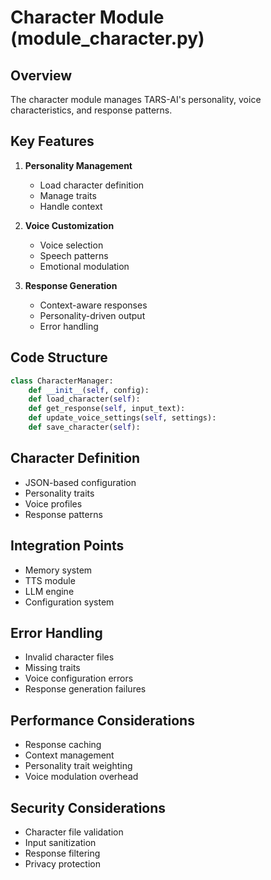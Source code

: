 # Character Module (module_character.py)

## Overview
The character module manages TARS-AI's personality, voice characteristics, and response patterns.

## Key Features
1. **Personality Management**
   - Load character definition
   - Manage traits
   - Handle context

2. **Voice Customization**
   - Voice selection
   - Speech patterns
   - Emotional modulation

3. **Response Generation**
   - Context-aware responses
   - Personality-driven output
   - Error handling

## Code Structure
```python
class CharacterManager:
    def __init__(self, config):
    def load_character(self):
    def get_response(self, input_text):
    def update_voice_settings(self, settings):
    def save_character(self):
```

## Character Definition
- JSON-based configuration
- Personality traits
- Voice profiles
- Response patterns

## Integration Points
- Memory system
- TTS module
- LLM engine
- Configuration system

## Error Handling
- Invalid character files
- Missing traits
- Voice configuration errors
- Response generation failures

## Performance Considerations
- Response caching
- Context management
- Personality trait weighting
- Voice modulation overhead

## Security Considerations
- Character file validation
- Input sanitization
- Response filtering
- Privacy protection